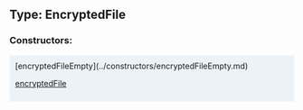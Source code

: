 ## Type: EncryptedFile  

### Constructors:

<style>
.container {
    width: auto;
    overflow-x: auto;
    white-space: nowrap;
    background: #ecf3f8;
    padding: 10px;
}
</style>
<div class="container">
[encryptedFileEmpty](../constructors/encryptedFileEmpty.md)  

[encryptedFile](../constructors/encryptedFile.md)  

</div>